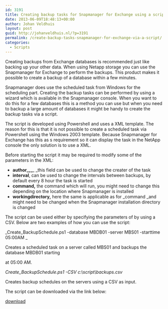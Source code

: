 ```yaml
---
id: 3191
title: Creating backup tasks for Snapmanager for Exchange using a script
date: 2013-06-09T18:48:13+00:00
author: Johan Veldhuis
layout: post
guid: http://johanveldhuis.nl/?p=3191
permalink: /create-backup-tasks-snapmanager-for-exchange-via-a-script/
categories:
  - Scripts
---
```

Creating backups from Exchange databases is recommended just like backing up your other data. When using Netapp storage you can use the Snapmanager for Exchange to perform the backups. This product makes it possible to create a backup of a database within a few minutes.

Snapmanager does use the scheduled task from Windows for the scheduling part. Creating the backup tasks can be performed by using a wizard which is available in the Snapmanager console. When you want to do this for a few databases this is a method you can use but when you need to backup a large amount of databases it might be handy to create the backup tasks via a script.

The script is developed using Powershell and uses a XML template. The reason for this is that it is not possible to create a scheduled task via Powershell using the Windows 2003 template. Because Snapmanager for Exchange has this as s requirement so it can display the task in the NetApp console the only solution is to use a XML.

Before starting the script it may be required to modify some of the parameters in the XML:

  * **author_,_**_ _this field can be used to change the creater of the task
  * **interval**, can be used to change the intervals between backups, by default every 8 hour the task is started
  * **command,** the command which will run, you might need to change this depending on the location where Snapmanager is installed
  * **workingdirectory,** here the same is applicable as for _command _and might need to be changed when the Snapmanager installation directory is changed

The script can be used either by specifying the parameters of by using a CSV. Below are two examples of how you can use the script:

_Create_BackupSchedule.ps1 -database MBDB01 -server MBS01 -starttime 05:00AM _

Creates a scheduled task on a server called MBS01 and backups the database MBDB01 starting
  
at 05:00 AM.

_Create_BackupSchedule.ps1 -CSV c:\script\backups.csv_

Creates backup schedules on the servers using a CSV as input.

The script can be downloaded via the link below:

[download](http://gallery.technet.microsoft.com/Automate-creating-0bb7de79)